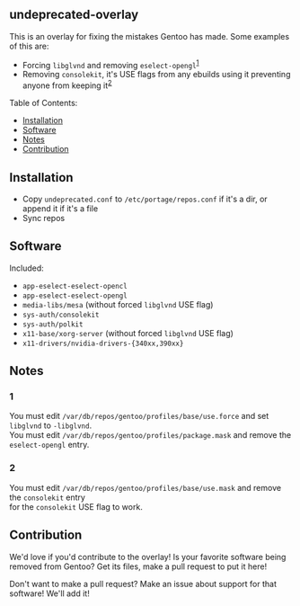 ## undeprecated-overlay

This is an overlay for fixing the mistakes Gentoo has made. Some examples of this are:

- Forcing `libglvnd` and removing `eselect-opengl`<sup>[1](#1)</sup>
- Removing `consolekit`, it's USE flags from any ebuilds using it preventing anyone from keeping it<sup>[2](#2)</sup>

Table of Contents:

- [Installation](#installation)
- [Software](#software)
- [Notes](#notes)
- [Contribution](#contribution)

## Installation

- Copy `undeprecated.conf` to `/etc/portage/repos.conf` if it's a dir, or append it if it's a file
- Sync repos

## Software

Included:

- `app-eselect-eselect-opencl`
- `app-eselect-eselect-opengl`
- `media-libs/mesa` (without forced `libglvnd` USE flag)
- `sys-auth/consolekit`
- `sys-auth/polkit`
- `x11-base/xorg-server` (without forced `libglvnd` USE flag)
- `x11-drivers/nvidia-drivers-{340xx,390xx}`

## Notes

### 1

You must edit `/var/db/repos/gentoo/profiles/base/use.force` and set `libglvnd` to `-libglvnd`.<br>
You must edit `/var/db/repos/gentoo/profiles/package.mask` and remove the `eselect-opengl` entry.

### 2

You must edit `/var/db/repos/gentoo/profiles/base/use.mask` and remove the `consolekit` entry<br>
for the `consolekit` USE flag to work.

## Contribution

We'd love if you'd contribute to the overlay! Is your favorite software being removed from Gentoo?
Get its files, make a pull request to put it here!

Don't want to make a pull request? Make an issue about support for that software! We'll add it!
